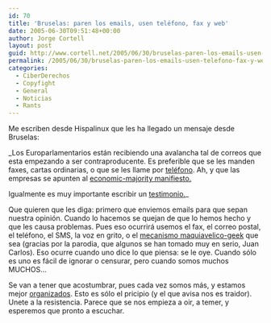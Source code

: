 ```yaml
---
id: 70
title: 'Bruselas: paren los emails, usen teléfono, fax y web'
date: 2005-06-30T09:51:48+00:00
author: Jorge Cortell
layout: post
guid: http://www.cortell.net/2005/06/30/bruselas-paren-los-emails-usen-telefono-fax-y-web/
permalink: /2005/06/30/bruselas-paren-los-emails-usen-telefono-fax-y-web/
categories:
  - CiberDerechos
  - Copyfight
  - General
  - Noticias
  - Rants
---
```

Me escriben desde Hispalinux que les ha llegado un mensaje desde Bruselas:

_Los Europarlamentarios están recibiendo una avalancha tal de correos que esta empezando a ser contraproducente. Es preferible que se les manden faxes, cartas ordinarias, o que se les llame por [teléfono](http://wwwdb.europarl.eu.int/ep6/owa/p_meps.short_list?ilg=ES&ictry=ES&ipolgrp=&iorig=). Ah, y que las empresas se apunten al [economic-majority manifiesto.](http://www.economic-majority.com/)
  
Igualmente es muy importante escribir un [testimonio.](http://www.economic-majority.com/testimony/index.en.php)_

Que quieren que les diga: primero que enviemos emails para que sepan nuestra opinión. Cuando lo hacemos se quejan de que lo hemos hecho y que les causa problemas. Pues eso ocurrirá usemos el fax, el correo postal, el teléfono, el SMS, la voz en grito, o el [mecanismo maquiavelico-geek](http://www.republicainternet.com/articulo.php?id=92) que sea (gracias por la parodia, que algunos se han tomado muy en serio, Juan Carlos). Eso ocurre cuando uno dice lo que piensa: se le oye. Cuando sólo es uno es fácil de ignorar o censurar, pero cuando somos muchos MUCHOS...

Se van a tener que acostumbrar, pues cada vez somos más, y estamos mejor [organizados](http://foro.laresistenciadigital.net). Esto es sólo el pricipio (y el que avisa nos es traidor). Unete a la resistencia. Parece que se nos empieza a oir, a temer, y esperemos que pronto a escuchar.
